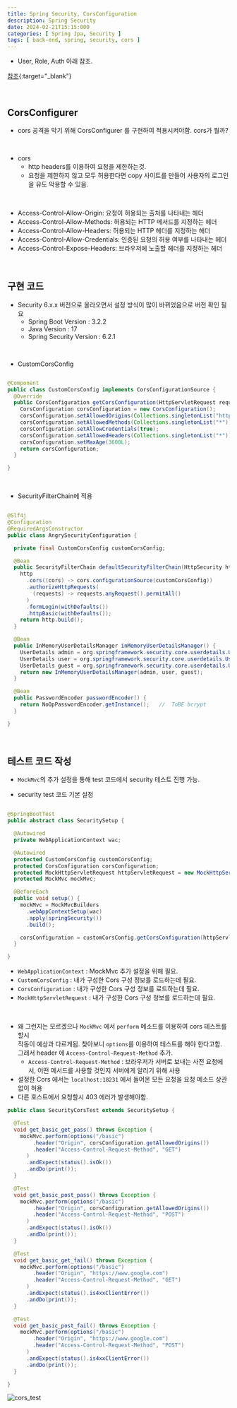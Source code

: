 ```yaml
---
title: Spring Security, CorsConfiguration
description: Spring Security
date: 2024-02-21T15:15:000
categories: [ Spring Jpa, Security ]
tags: [ back-end, spring, security, cors ]
---
```


- User, Role, Auth 아래 참조.

[참조](https://angrypig123.github.io/posts/user_role_auth/){:target="\_blank"}

<br>

<h2> CorsConfigurer </h2>

- cors 공격을 막기 위해 CorsConfigurer 를 구현하여 적용시켜야함. cors가 뭘까?

<br>

- cors
  - http headers를 이용하여 요청을 제한하는것.
  - 요청을 제한하지 않고 모두 허용한다면 copy 사이트를 만들어 사용자의 로그인을 유도 악용할 수 있음.

<br>

- Access-Control-Allow-Origin: 요청이 허용되는 출처를 나타내는 헤더
- Access-Control-Allow-Methods: 허용되는 HTTP 메서드를 지정하는 헤더
- Access-Control-Allow-Headers: 허용되는 HTTP 헤더를 지정하는 헤더
- Access-Control-Allow-Credentials: 인증된 요청의 허용 여부를 나타내는 헤더
- Access-Control-Expose-Headers: 브라우저에 노출할 헤더를 지정하는 헤더

<br>

<h2> 구현 코드 </h2>

- Security 6.x.x 버전으로 올라오면서 설정 방식이 많이 바뀌었음으로 버전 확인 필요
  - Spring Boot Version : 3.2.2
  - Java Version : 17
  - Spring Security Version : 6.2.1

<br>

- CustomCorsConfig

```java

@Component
public class CustomCorsConfig implements CorsConfigurationSource {
  @Override
  public CorsConfiguration getCorsConfiguration(HttpServletRequest request) {
    CorsConfiguration corsConfiguration = new CorsConfiguration();
    corsConfiguration.setAllowedOrigins(Collections.singletonList("http://localhost:18231"));
    corsConfiguration.setAllowedMethods(Collections.singletonList("*"));
    corsConfiguration.setAllowCredentials(true);
    corsConfiguration.setAllowedHeaders(Collections.singletonList("*"));
    corsConfiguration.setMaxAge(3600L);
    return corsConfiguration;
  }

}
```

<br>

- SecurityFilterChain에 적용

```java

@Slf4j
@Configuration
@RequiredArgsConstructor
public class AngrySecurityConfiguration {

  private final CustomCorsConfig customCorsConfig;

  @Bean
  public SecurityFilterChain defaultSecurityFilterChain(HttpSecurity http) throws Exception {
    http
      .cors((cors) -> cors.configurationSource(customCorsConfig))
      .authorizeHttpRequests(
        (requests) -> requests.anyRequest().permitAll()
      )
      .formLogin(withDefaults())
      .httpBasic(withDefaults());
    return http.build();
  }

  @Bean
  public InMemoryUserDetailsManager inMemoryUserDetailsManager() {
    UserDetails admin = org.springframework.security.core.userdetails.User.withUsername("admin").password("12345").roles("admin").build();
    UserDetails user = org.springframework.security.core.userdetails.User.withUsername("user").password("12345").roles("user").build();
    UserDetails guest = org.springframework.security.core.userdetails.User.withUsername("guest").password("12345").roles("guest").build();
    return new InMemoryUserDetailsManager(admin, user, guest);
  }

  @Bean
  public PasswordEncoder passwordEncoder() {
    return NoOpPasswordEncoder.getInstance();   //  ToBE bcrypt
  }

}

```

<br>

<h2> 테스트 코드 작성 </h2>

- ```MockMvc```의 추가 설정을 통해 test 코드에서 security 테스트 진행 가능.

- security test 코드 기본 설정

```java

@SpringBootTest
public abstract class SecuritySetup {

  @Autowired
  private WebApplicationContext wac;

  @Autowired
  protected CustomCorsConfig customCorsConfig;
  protected CorsConfiguration corsConfiguration;
  protected MockHttpServletRequest httpServletRequest = new MockHttpServletRequest();
  protected MockMvc mockMvc;

  @BeforeEach
  public void setup() {
    mockMvc = MockMvcBuilders
      .webAppContextSetup(wac)
      .apply(springSecurity())
      .build();

    corsConfiguration = customCorsConfig.getCorsConfiguration(httpServletRequest);
  }

}
```

- ```WebApplicationContext``` : MockMvc 추가 설정을 위해 필요.
- ```CustomCorsConfig``` : 내가 구성한 Cors 구성 정보를 로드하는데 필요.
- ```CorsConfiguration``` : 내가 구성한 Cors 구성 정보를 로드하는데 필요.
- ```MockHttpServletRequest``` : 내가 구성한 Cors 구성 정보를 로드하는데 필요.

<br>

- 왜 그런지는 모르겠으나 ```MockMvc``` 에서 ```perform``` 메소드를 이용하여 cors 테스트를 할시 <br>
  작동이 예상과 다르게됨. 찾아보니 ```options```를 이용하여 테스트를 해야 한다고함.<br>
  그래서 header 에 ```Access-Control-Request-Method``` 추가.
  - `Access-Control-Request-Method` : 브라우저가 서버로 보내는 사전 요청에서, 어떤 메서드를 사용할 것인지 서버에게 알리기 위해 사용
- 설정한 Cors 에서는 ```localhost:18231``` 에서 들어온 모든 요청을 요청 메소드 상관없이 허용
- 다른 호스트에서 요청할시 403 에러가 발생해야함.

```java
public class SecurityCorsTest extends SecuritySetup {

  @Test
  void get_basic_get_pass() throws Exception {
    mockMvc.perform(options("/basic")
        .header("Origin", corsConfiguration.getAllowedOrigins())
        .header("Access-Control-Request-Method", "GET")
      )
      .andExpect(status().isOk())
      .andDo(print());
  }

  @Test
  void get_basic_post_pass() throws Exception {
    mockMvc.perform(options("/basic")
        .header("Origin", corsConfiguration.getAllowedOrigins())
        .header("Access-Control-Request-Method", "POST")
      )
      .andExpect(status().isOk())
      .andDo(print());
  }

  @Test
  void get_basic_get_fail() throws Exception {
    mockMvc.perform(options("/basic")
        .header("Origin", "https://www.google.com")
        .header("Access-Control-Request-Method", "GET")
      )
      .andExpect(status().is4xxClientError())
      .andDo(print());
  }

  @Test
  void get_basic_post_fail() throws Exception {
    mockMvc.perform(options("/basic")
        .header("Origin", "https://www.google.com")
        .header("Access-Control-Request-Method", "POST")
      )
      .andExpect(status().is4xxClientError())
      .andDo(print());
  }

}
```

![cors_test](https://github.com/AngryPig123/AngryPig123.github.io/assets/86225268/c8380cb3-455b-42ec-bda7-d4ef9aadfe59)
